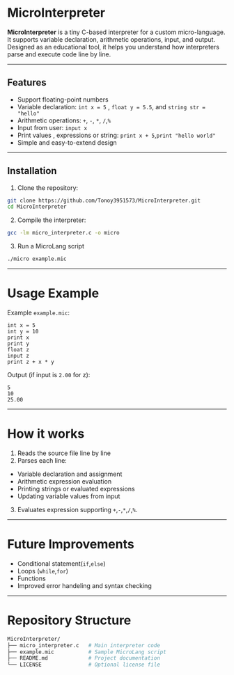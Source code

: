 # MicroInterpreter

**MicroInterpreter** is a tiny C-based interpreter for a custom micro-language. It supports variable declaration, arithmetic operations, input, and output. Designed as an educational tool, it helps you understand how interpreters parse and execute code line by line.

---

## Features
- Support floating-point numbers
- Variable declaration: `int x = 5` , `float y = 5.5`, and `string str = "hello"`
- Arithmetic operations: `+`, `-`, `*`, `/`,`%`
- Input from user: `input x`
- Print values , expressions or string: `print x + 5`,`print "hello world"`
- Simple and easy-to-extend design

---

## Installation
1. Clone the repository:
```bash
git clone https://github.com/Tonoy3951573/MicroInterpreter.git
cd MicroInterpreter
```
2. Compile the interpreter:
```bash
gcc -lm micro_interpreter.c -o micro
```
3. Run a MicroLang script
```bash
./micro example.mic
```
---
# Usage Example 
 Example `example.mic`:
 ```mic
int x = 5
int y = 10
print x
print y
float z
input z
print z + x * y
```
Output (if input is `2.00` for z):
```
5
10
25.00
```
---
# How it works
1. Reads the source file line by line
2. Parses each line:
  - Variable declaration and assignment
  - Arithmetic expression evaluation
  - Printing strings or evaluated expressions
  - Updating variable values from input
3. Evaluates expression supporting `+`,`-`,`*`,`/`,`%`.
---
# Future Improvements
  - Conditional statement(`if`,`else`)
  - Loops (`while`,`for`)
  - Functions
  - Improved error handeling and syntax checking
---
# Repository Structure
```bash
MicroInterpreter/
├── micro_interpreter.c   # Main interpreter code
├── example.mic           # Sample MicroLang script
├── README.md             # Project documentation
└── LICENSE               # Optional license file
```


